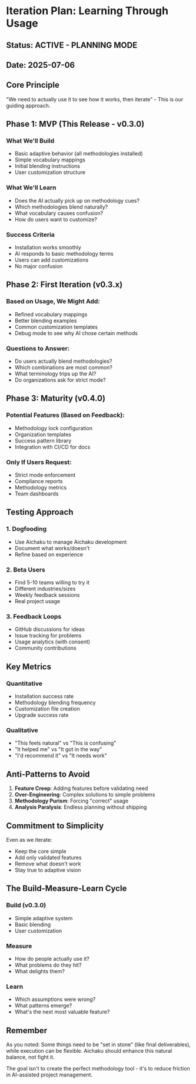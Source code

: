 # Iteration Plan: Learning Through Usage

## Status: ACTIVE - PLANNING MODE
## Date: 2025-07-06

## Core Principle
"We need to actually use it to see how it works, then iterate" - This is our guiding approach.

## Phase 1: MVP (This Release - v0.3.0)

### What We'll Build
- Basic adaptive behavior (all methodologies installed)
- Simple vocabulary mappings
- Initial blending instructions
- User customization structure

### What We'll Learn
- Does the AI actually pick up on methodology cues?
- Which methodologies blend naturally?
- What vocabulary causes confusion?
- How do users want to customize?

### Success Criteria
- Installation works smoothly
- AI responds to basic methodology terms
- Users can add customizations
- No major confusion

## Phase 2: First Iteration (v0.3.x)

### Based on Usage, We Might Add:
- Refined vocabulary mappings
- Better blending examples
- Common customization templates
- Debug mode to see why AI chose certain methods

### Questions to Answer:
- Do users actually blend methodologies?
- Which combinations are most common?
- What terminology trips up the AI?
- Do organizations ask for strict mode?

## Phase 3: Maturity (v0.4.0)

### Potential Features (Based on Feedback):
- Methodology lock configuration
- Organization templates
- Success pattern library
- Integration with CI/CD for docs

### Only If Users Request:
- Strict mode enforcement
- Compliance reports
- Methodology metrics
- Team dashboards

## Testing Approach

### 1. Dogfooding
- Use Aichaku to manage Aichaku development
- Document what works/doesn't
- Refine based on experience

### 2. Beta Users
- Find 5-10 teams willing to try it
- Different industries/sizes
- Weekly feedback sessions
- Real project usage

### 3. Feedback Loops
- GitHub discussions for ideas
- Issue tracking for problems
- Usage analytics (with consent)
- Community contributions

## Key Metrics

### Quantitative
- Installation success rate
- Methodology blending frequency
- Customization file creation
- Upgrade success rate

### Qualitative
- "This feels natural" vs "This is confusing"
- "It helped me" vs "It got in the way"
- "I'd recommend it" vs "It needs work"

## Anti-Patterns to Avoid

1. **Feature Creep**: Adding features before validating need
2. **Over-Engineering**: Complex solutions to simple problems
3. **Methodology Purism**: Forcing "correct" usage
4. **Analysis Paralysis**: Endless planning without shipping

## Commitment to Simplicity

Even as we iterate:
- Keep the core simple
- Add only validated features
- Remove what doesn't work
- Stay true to adaptive vision

## The Build-Measure-Learn Cycle

### Build (v0.3.0)
- Simple adaptive system
- Basic blending
- User customization

### Measure
- How do people actually use it?
- What problems do they hit?
- What delights them?

### Learn
- Which assumptions were wrong?
- What patterns emerge?
- What's the next most valuable feature?

## Remember

As you noted: Some things need to be "set in stone" (like final deliverables), while execution can be flexible. Aichaku should enhance this natural balance, not fight it.

The goal isn't to create the perfect methodology tool - it's to reduce friction in AI-assisted project management.